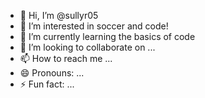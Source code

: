 - 👋 Hi, I’m @sullyr05
- 👀 I’m interested in soccer and code!
- 🌱 I’m currently learning the basics of code
- 💞️ I’m looking to collaborate on ...
- 📫 How to reach me ...
- 😄 Pronouns: ...
- ⚡ Fun fact: ...

<!---
sullyr05/sullyr05 is a ✨ special ✨ repository because its `README.md` (this file) appears on your GitHub profile.
You can click the Preview link to take a look at your changes.
--->
